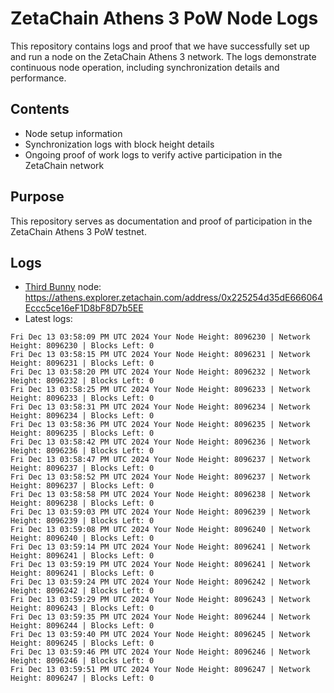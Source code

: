 # ZetaChain Athens 3 PoW Node Logs
This repository contains logs and proof that we have successfully set up and run a node on the ZetaChain Athens 3 network. The logs demonstrate continuous node operation, including synchronization details and performance.

## Contents
- Node setup information
- Synchronization logs with block height details
- Ongoing proof of work logs to verify active participation in the ZetaChain network

## Purpose
This repository serves as documentation and proof of participation in the ZetaChain Athens 3 PoW testnet.

## Logs

- [Third Bunny](https://thirdbunny.xyz/) node: https://athens.explorer.zetachain.com/address/0x225254d35dE666064Eccc5ce16eF1D8bF8D7b5EE
- Latest logs:
```
Fri Dec 13 03:58:09 PM UTC 2024 Your Node Height: 8096230 | Network Height: 8096230 | Blocks Left: 0
Fri Dec 13 03:58:15 PM UTC 2024 Your Node Height: 8096231 | Network Height: 8096231 | Blocks Left: 0
Fri Dec 13 03:58:20 PM UTC 2024 Your Node Height: 8096232 | Network Height: 8096232 | Blocks Left: 0
Fri Dec 13 03:58:25 PM UTC 2024 Your Node Height: 8096233 | Network Height: 8096233 | Blocks Left: 0
Fri Dec 13 03:58:31 PM UTC 2024 Your Node Height: 8096234 | Network Height: 8096234 | Blocks Left: 0
Fri Dec 13 03:58:36 PM UTC 2024 Your Node Height: 8096235 | Network Height: 8096235 | Blocks Left: 0
Fri Dec 13 03:58:42 PM UTC 2024 Your Node Height: 8096236 | Network Height: 8096236 | Blocks Left: 0
Fri Dec 13 03:58:47 PM UTC 2024 Your Node Height: 8096237 | Network Height: 8096237 | Blocks Left: 0
Fri Dec 13 03:58:52 PM UTC 2024 Your Node Height: 8096237 | Network Height: 8096237 | Blocks Left: 0
Fri Dec 13 03:58:58 PM UTC 2024 Your Node Height: 8096238 | Network Height: 8096238 | Blocks Left: 0
Fri Dec 13 03:59:03 PM UTC 2024 Your Node Height: 8096239 | Network Height: 8096239 | Blocks Left: 0
Fri Dec 13 03:59:08 PM UTC 2024 Your Node Height: 8096240 | Network Height: 8096240 | Blocks Left: 0
Fri Dec 13 03:59:14 PM UTC 2024 Your Node Height: 8096241 | Network Height: 8096241 | Blocks Left: 0
Fri Dec 13 03:59:19 PM UTC 2024 Your Node Height: 8096241 | Network Height: 8096241 | Blocks Left: 0
Fri Dec 13 03:59:24 PM UTC 2024 Your Node Height: 8096242 | Network Height: 8096242 | Blocks Left: 0
Fri Dec 13 03:59:29 PM UTC 2024 Your Node Height: 8096243 | Network Height: 8096243 | Blocks Left: 0
Fri Dec 13 03:59:35 PM UTC 2024 Your Node Height: 8096244 | Network Height: 8096244 | Blocks Left: 0
Fri Dec 13 03:59:40 PM UTC 2024 Your Node Height: 8096245 | Network Height: 8096245 | Blocks Left: 0
Fri Dec 13 03:59:46 PM UTC 2024 Your Node Height: 8096246 | Network Height: 8096246 | Blocks Left: 0
Fri Dec 13 03:59:51 PM UTC 2024 Your Node Height: 8096247 | Network Height: 8096247 | Blocks Left: 0
```
